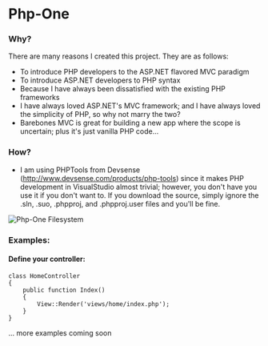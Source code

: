 Php-One
=======

### Why?

There are many reasons I created this project.  They are as follows:

- To introduce PHP developers to the ASP.NET flavored MVC paradigm
- To introduce ASP.NET developers to PHP syntax
- Because I have always been dissatisfied with the existing PHP frameworks
- I have always loved ASP.NET's MVC framework; and I have always loved the simplicity of PHP, so why not marry the two?
- Barebones MVC is great for building a new app where the scope is uncertain; plus it's just vanilla PHP code...

### How?

- I am using PHPTools from Devsense (http://www.devsense.com/products/php-tools) since it makes PHP development in VisualStudio almost trivial; however, you don't have you use it if you don't want to.  If you download the source, simply ignore the .sln, .suo, .phpproj, and .phpproj.user files and you'll be fine.

![Php-One Filesystem](http://i.imgur.com/XPeYnv0.gif "PHP-One Filesystem")

### Examples:

#### Define your controller:

```
class HomeController
{
	public function Index()
	{
		View::Render('views/home/index.php');
	}
}
```
... more examples coming soon
